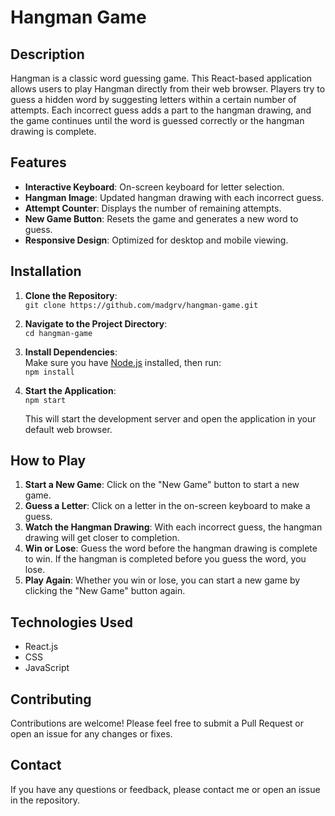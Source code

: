 # Hangman Game

## Description

Hangman is a classic word guessing game. This React-based application allows users to play Hangman directly from their web browser. Players try to guess a hidden word by suggesting letters within a certain number of attempts. Each incorrect guess adds a part to the hangman drawing, and the game continues until the word is guessed correctly or the hangman drawing is complete.

## Features

- **Interactive Keyboard**: On-screen keyboard for letter selection.
- **Hangman Image**: Updated hangman drawing with each incorrect guess.
- **Attempt Counter**: Displays the number of remaining attempts.
- **New Game Button**: Resets the game and generates a new word to guess.
- **Responsive Design**: Optimized for desktop and mobile viewing.

## Installation

1. **Clone the Repository**:  
   `git clone https://github.com/madgrv/hangman-game.git`

2. **Navigate to the Project Directory**:  
   `cd hangman-game`

3. **Install Dependencies**:  
   Make sure you have [Node.js](https://nodejs.org/) installed, then run:  
   `npm install`

4. **Start the Application**:  
   `npm start`

   This will start the development server and open the application in your default web browser.

## How to Play

1. **Start a New Game**: Click on the "New Game" button to start a new game.
2. **Guess a Letter**: Click on a letter in the on-screen keyboard to make a guess.
3. **Watch the Hangman Drawing**: With each incorrect guess, the hangman drawing will get closer to completion.
4. **Win or Lose**: Guess the word before the hangman drawing is complete to win. If the hangman is completed before you guess the word, you lose.
5. **Play Again**: Whether you win or lose, you can start a new game by clicking the "New Game" button again.

## Technologies Used

- React.js
- CSS
- JavaScript

## Contributing

Contributions are welcome! Please feel free to submit a Pull Request or open an issue for any changes or fixes.

## Contact

If you have any questions or feedback, please contact me or open an issue in the repository.
